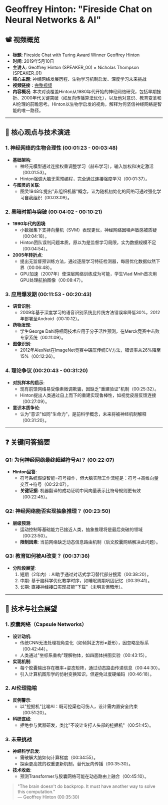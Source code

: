# Geoffrey Hinton: "Fireside Chat on Neural Networks & AI"

## 📽️ 视频概览
- **标题**: Fireside Chat with Turing Award Winner Geoffrey Hinton
- **时间**: 2019年5月10日
- **主讲人**: Geoffrey Hinton (SPEAKER_00) × Nicholas Thompson (SPEAKER_01)
- **核心主题**: 神经网络发展历程、生物学习机制启发、深度学习未来挑战
- **视频链接**：[完整视频](https://www.bilibili.com/video/BV1s4421A7gU/?spm_id_from=333.337.search-card.all.click&vd_source=0bd589f46b265005336c077eea20fb52)
- **内容概况**: 
  本次对谈覆盖Hinton从1980年代开始的神经网络研究，包括早期挫折、2000年代关键突破（如反向传播算法优化），以及他对意识、教育变革和AI伦理的前瞻思考。Hinton以生物学启发的视角，解释为何坚信神经网络是智能的唯一路径。

---

## 🎯 核心观点与技术演进

### 1. **神经网络的生物合理性 (00:01:23 - 00:03:48)**
- **基础架构**: 
  - 神经元模型通过连接权重调整学习（赫布学习），输入加权和决定激活（00:01:53）。
  - Hinton强调大脑无需预编程，完全通过连接强度学习（00:01:37）。
- **与图灵的关联**: 
  - 图灵1948年提出"非组织机器"概念，认为随机初始化的网络可通过强化学习自我组织（00:03:09）。

### 2. **黑暗时期与突破 (00:04:02 - 00:10:21)**
- **1990年代的困境**: 
  - 小数据集下支持向量机（SVM）表现更优，神经网络因噪声敏感被质疑（00:04:18）。
  - Hinton团队误判问题本质，原以为是监督学习局限，实为数据规模不足（00:04:54）。
- **2005年转折点**: 
  - 提出无监督预训练方法，通过逐层学习特征检测器，每层优化数据似然下界（00:06:48）。
  - GPU加速（2007年）使深层网络训练成为可能，学生Vlad Mnih首次用GPU处理航拍图像（00:08:47）。

### 3. **应用爆发期 (00:11:53 - 00:20:43)**
- **语音识别**: 
  - 2009年基于深度学习的语音识别系统比传统方法错误率降低30%，2012年部署至Android（00:10:12）。
- **药物发现**: 
  - 学生George Dahl将相同技术应用于分子活性预测，在Merck竞赛中击败专家系统（00:11:09）。
- **图像识别**: 
  - 2012年AlexNet在ImageNet竞赛中碾压传统CV方法，错误率从26%降至15%（00:12:26）。

### 4. **理论争议 (00:20:43 - 00:31:20)**
- **对抗样本的启示**: 
  - 现有前馈网络易受像素微调欺骗，因缺乏"重建验证"机制（00:25:32）。
  - Hinton提出人类通过自上而下的重建实现鲁棒性，如视觉皮层反馈连接（00:27:09）。
- **意识本质争论**: 
  - 认为"意识"如同"生命力"，是前科学概念，未来将被神经机制解释（00:31:20）。

---

## ❓ 关键问答摘要

### Q1: 为何神经网络最终超越符号AI？ (00:22:07)
- **Hinton回答**:
  - 符号系统假设智能=符号操作，但大脑实际工作流程是：符号→高维向量交互→符号（00:22:07）。
  - **关键证据**: 机器翻译的成功证明中间向量表示比符号规则更有效（00:22:45）。

### Q2: 神经网络能否实现抽象推理？ (00:23:50)
- **层级预测**:
  - 运动控制等基础能力已接近人类，抽象推理将是最后突破的领域（00:23:50）。
  - **限制因素**: 当前网络缺乏动态信息路由机制（后文胶囊网络解决此问题）。

### Q3: 教育如何被AI改变？ (00:37:36)
- **分阶段展望**:
  1. 短期（2年内）: AI助手通过对话式学习替代部分搜索（00:38:20）。
  2. 中期: 基于脑科学优化教学时序，如睡眠周期巩固记忆（00:39:41）。
  3. 长期: 直接神经接口实现技能"下载"（未明言但暗示）。

---

## 🔮 技术与社会展望

### 1. **胶囊网络（Capsule Networks）**
- **设计动机**: 
  - 传统CNN无法处理视角变化（如倾斜正方形≠菱形），因忽略坐标系（00:42:44）。
  - 人类通过"坐标系重构"理解物体，如四面体拼图实验（00:43:15）。
- **实现机制**:
  - 每个胶囊输出存在概率+姿态矩阵，通过动态路由传递信息（00:44:30）。
  - 引入计算机图形学的仿射变换知识，但避免过度硬编码（00:46:18）。

### 2. **AI伦理隐喻**
- **反例警示**: 
  - 以"挖掘机"比喻AI：既可挖渠也可伤人，设计需内置安全约束（00:51:20）。
- **科研底线**: 
  - 拒绝参与武器研发，类比"不设计专打人头部的挖掘机"（00:51:45）。

### 3. **未来挑战**
- **神经科学启发**: 
  - 需破解大脑如何计算梯度（00:34:55）。
  - 探索更高效的权重更新机制，替代反向传播（00:35:30）。
- **技术收敛**: 
  - 预测Transformer与胶囊网络可能在动态路由上融合（00:45:10）。

> "The brain doesn't do backprop. It must have another way to solve this computation."  
> — Geoffrey Hinton (00:35:30)
